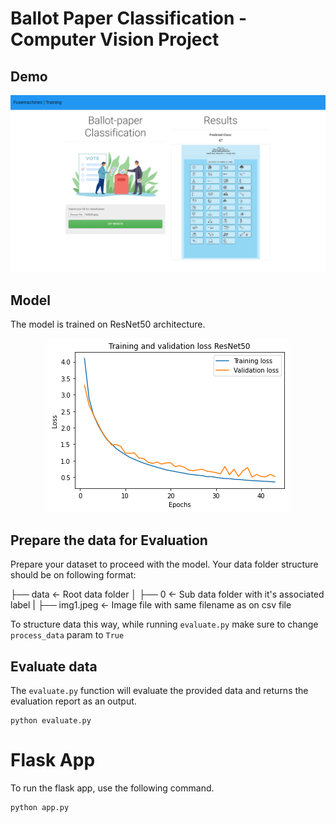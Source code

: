 # Ballot Paper Classification - Computer Vision Project

## Demo

<p align="center">
<img src="./example.png"  />
</p>

## Model

The model is trained on ResNet50 architecture.

<p align="center">
<img src="./loss_plot.png"  />
</p>

## Prepare the data for Evaluation

Prepare your dataset to proceed with the model. Your data folder structure should be on following format:

├── data <- Root data folder
│ ├── 0 <- Sub data folder with it's associated label
| ├── img1.jpeg <- Image file with same filename as on csv file

To structure data this way, while running `evaluate.py` make sure to change `process_data` param to `True`

## Evaluate data

The `evaluate.py` function will evaluate the provided data and returns the evaluation report as an output.

```
python evaluate.py
```

# Flask App

To run the flask app, use the following command.

```
python app.py
```
